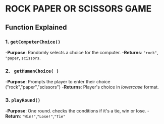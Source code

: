 # ROCK PAPER OR SCISSORS GAME

## Function Explained 

### 1.  ``` getComputerChoice() ```  
-**Purpose**: Randomly selects a choice for the computer.
-**Returns**: `"rock"`, `"paper`, `scissors`.

### 2. ``` getHumanChoice( )``` 
-**Purpose**: Prompts the player to enter their choice ("rock","paper","scissors")
-**Returns**: Player's choice in *lowercase* format.

### 3. ```playRound()```
-**Purpose**: One round. checks the conditions if it's a tie, win or lose. 
-**Return**: `"Win!"`,`"Lose!"`,`"Tie"`